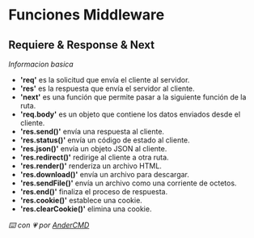 # Funciones Middleware

## Requiere & Response & Next

_Informacion basica_

* **'req'** es la solicitud que envía el cliente al servidor.
* **'res'** es la respuesta que envía el servidor al cliente.
* **'next'** es una función que permite pasar a la siguiente función de la ruta.
* **'req.body'** es un objeto que contiene los datos enviados desde el cliente.
* **'res.send()'** envía una respuesta al cliente.
* **'res.status()'** envía un código de estado al cliente.
* **'res.json()'** envía un objeto JSON al cliente.
* **'res.redirect()'** redirige al cliente a otra ruta.
* **'res.render()'** renderiza un archivo HTML.
* **'res.download()'** envía un archivo para descargar.
* **'res.sendFile()'** envía un archivo como una corriente de octetos.
* **'res.end()'** finaliza el proceso de respuesta.
* **'res.cookie()'** establece una cookie.
* **'res.clearCookie()'** elimina una cookie.

_⌨️ con 💗 por [AnderCMD](https://github.com/AnderCMD)_